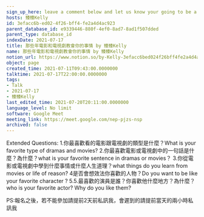 ```yaml
---
sign_up_here: leave a comment below and let us know your going to be a speaker or a listener, we accept 6 speakers tops but no limit for audience
hosts: 臻臻Kelly
id: 3efacc6b-ed02-4f26-bff4-fe2a4d4ac923
parent_database_id: e9339446-880f-4ef0-8ad7-8ad1f507dded
parent_type: database_id
indexDate: 2021-07-17
title: 那些年電影和電視劇教會你的事情 by 臻臻Kelly
name: 那些年電影和電視劇教會你的事情 by 臻臻Kelly
notion_url: https://www.notion.so/by-Kelly-3efacc6bed024f26bff4fe2a4d4ac923
object: page
created_time: 2021-07-11T09:43:00.0000000
talktime: 2021-07-17T22:00:00.0000000
tags:
- Talk
- 2021-07-17
- 臻臻Kelly
last_edited_time: 2021-07-20T20:11:00.0000000
language_level: No limit
software: Google Meet
meeting_link: https://meet.google.com/nep-pjzs-nsp
archived: false
---
```


Extended Questions:
1.你最喜歡看的電影跟電視劇的類型是什麼？What is your favorite type of dramas and movies?
2.你最喜歡電影或電視劇中的一句話是什麼？為什麼？what is your favorite sentence in dramas or movies？
3.你從電影或電視劇中學到什麼事情或什麼人生道理？what things do you learn from movies or life of reason?
4是否會想效法你喜歡的人物？Do you want to be like your favorite character ?
5.5.最喜歡的演員是誰？你喜歡他什麼地方？為什麼？who is your favorite actor? Why do you like them?

PS:報名之後，若不能參加請提前2天前私訊我，會遲到的請提前當天的兩小時私訊我



